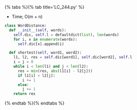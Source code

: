 {% tabs %}{% tab title='LC_244.py' %}

* Time; O(m + n)

```py
class WordDistance:
  def __init__(self, words):
    self.dic, self.l = defaultdict(list), len(words)
    for i, x in enumerate(words):
      self.dic[x].append(i)

  def shortest(self, word1, word2):
    l1, l2, res = self.dic[word1], self.dic[word2], self.l
    i = j = 0
    while i < len(l1) and j < len(l2):
      res = min(res, abs(l1[i] - l2[j]))
      if l1[i] < l2[j]:
        i += 1
      else:
        j += 1
    return res
```

{% endtab %}{% endtabs %}

